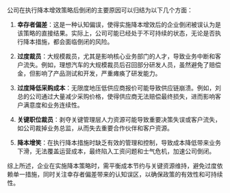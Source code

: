 公司在执行降本增效策略后倒闭的主要原因可以归结为以下几个方面：

1. **幸存者偏差**：这是一种认知偏误，使得实施降本增效后的企业倒闭被误认为是该策略的直接结果。实际上，公司可能已经处于不可持续的状态，无论是否执行降本措施，都会面临倒闭的风险。

2. **过度裁员**：大规模裁员，尤其是影响核心业务部门的人才，导致业务中断和客户流失。例如，理想汽车的大规模裁员后召回部分研发人员，虽然避免了赔偿金，但影响了产品测试和开发，严重瘫痪了研发能力。

3. **过度降低采购成本**：无限度地压低供应商报价可能导致供应链崩溃。例如，刘总的公司通过大量减少采购价格，使得供应商无法赔偿最终损失，进而影响客户满意度和业务连续性。

4. **关键职位裁员**：剥夺关键管理层人力资源可能导致重要决策失误或客户流失，如公司裁掉业务总监，从而失去重要合作伙伴和客户资源。

5. **降本增笑**：在执行降本措施时缺乏有效的管理和控制，导致成本降低带来业务下滑，无法覆盖运营成本，最终陷入工资问题和士气危机，加速公司倒闭。

综上所述，企业在实施降本策略时，需平衡成本节约与关键资源维持，避免过度依赖单一措施，同时关注幸存者偏差带来的认知误区，以确保政策的有效性和可持续性。